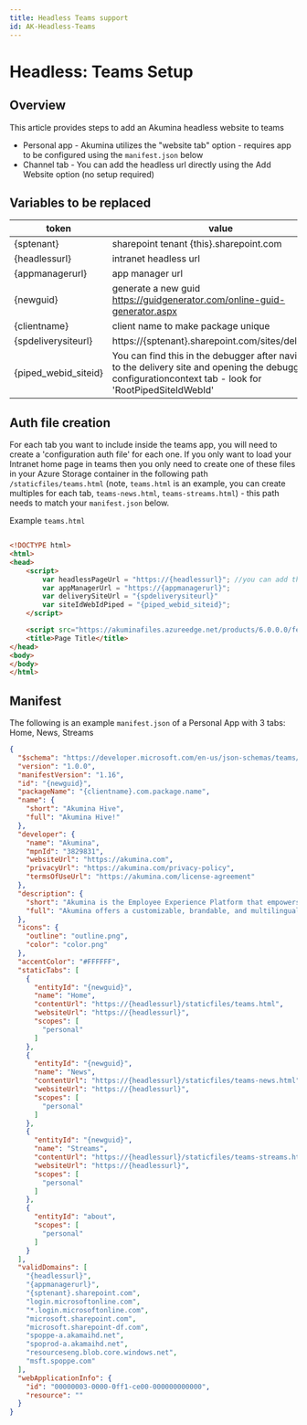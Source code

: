 ```yaml
---
title: Headless Teams support
id: AK-Headless-Teams
---
```


# Headless: Teams Setup

## Overview

This article provides steps to add an Akumina headless website to teams
* Personal app - Akumina utilizes the "website tab" option - requires app to be configured using the `manifest.json` below
* Channel tab - You can add the headless url directly using the Add Website option (no setup required)

## Variables to be replaced


| token | value |
| --- | --- |
| {sptenant} | sharepoint tenant {this}.sharepoint.com |
| {headlessurl} | intranet headless url |
| {appmanagerurl} | app manager url |
| {newguid} | generate a new guid https://guidgenerator.com/online-guid-generator.aspx |
| {clientname} | client name to make package unique |
| {spdeliverysiteurl} | https://{sptenant}.sharepoint.com/sites/deliveryurl | 
| {piped_webid_siteid} | You can find this in the debugger after navigating to the delivery site and opening the debugger, configurationcontext tab - look for 'RootPipedSiteIdWebId' | 


## Auth file creation

For each tab you want to include inside the teams app, you will need to create a 'configuration auth file' for each one.  If you only want to load your Intranet home page in teams then you only need to create one of these files in your Azure Storage container in the following path `/staticfiles/teams.html` (note, `teams.html` is an example, you can create multiples for each tab, `teams-news.html`, `teams-streams.html`) - this path needs to match your `manifest.json` below.

Example `teams.html`

```html

<!DOCTYPE html>
<html>
<head>
    <script>
        var headlessPageUrl = "https://{headlessurl}"; //you can add the page you want to load as well, ie #/sitepages/mypage.aspx
        var appManagerUrl = "https://{appmanagerurl}";
        var deliverySiteUrl = "{spdeliverysiteurl}"
        var siteIdWebIdPiped = "{piped_webid_siteid}";
    </script>

    <script src="https://akuminafiles.azureedge.net/products/6.0.0.0/fe/teams/teams.auth.min.js"></script>
    <title>Page Title</title>
</head>
<body>
</body>
</html>


```


## Manifest

The following is an example `manifest.json` of a Personal App with 3 tabs:  Home, News, Streams

```json
{
  "$schema": "https://developer.microsoft.com/en-us/json-schemas/teams/v1.16/MicrosoftTeams.schema.json",
  "version": "1.0.0",
  "manifestVersion": "1.16",
  "id": "{newguid}",
  "packageName": "{clientname}.com.package.name",
  "name": {
    "short": "Akumina Hive",
    "full": "Akumina Hive!"
  },
  "developer": {
    "name": "Akumina",
    "mpnId": "3829831",
    "websiteUrl": "https://akumina.com",
    "privacyUrl": "https://akumina.com/privacy-policy",
    "termsOfUseUrl": "https://akumina.com/license-agreement"
  },
  "description": {
    "short": "Akumina is the Employee Experience Platform that empowers global enterprises",
    "full": "Akumina offers a customizable, brandable, and multilingual platform that seamlessly integrates with leading enterprise cloud applications, Akumina delivers a contextual, collaborative, and engaging workplace experience to every user on any device."
  },
  "icons": {
    "outline": "outline.png",
    "color": "color.png"
  },
  "accentColor": "#FFFFFF",
  "staticTabs": [
    {
      "entityId": "{newguid}",
      "name": "Home",
      "contentUrl": "https://{headlessurl}/staticfiles/teams.html",
      "websiteUrl": "https://{headlessurl}",
      "scopes": [
        "personal"
      ]
    },
    {
      "entityId": "{newguid}",
      "name": "News",
      "contentUrl": "https://{headlessurl}/staticfiles/teams-news.html",
      "websiteUrl": "https://{headlessurl}",
      "scopes": [
        "personal"
      ]
    },
    {
      "entityId": "{newguid}",
      "name": "Streams",
      "contentUrl": "https://{headlessurl}/staticfiles/teams-streams.html",
      "websiteUrl": "https://{headlessurl}",
      "scopes": [
        "personal"
      ]
    },
    {
      "entityId": "about",
      "scopes": [
        "personal"
      ]
    }
  ],
  "validDomains": [
    "{headlessurl}",
    "{appmanagerurl}",
    "{sptenant}.sharepoint.com",
    "login.microsoftonline.com",
    "*.login.microsoftonline.com",
    "microsoft.sharepoint.com",
    "microsoft.sharepoint-df.com",
    "spoppe-a.akamaihd.net",
    "spoprod-a.akamaihd.net",
    "resourceseng.blob.core.windows.net",
    "msft.spoppe.com"
  ],
  "webApplicationInfo": {
    "id": "00000003-0000-0ff1-ce00-000000000000",
    "resource": ""
  }
}


```
